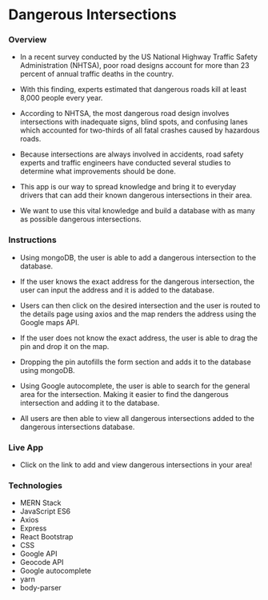 # Dangerous Intersections

### Overview
* In a recent survey conducted by the US National Highway Traffic Safety Administration (NHTSA), poor road designs account for more than 23 percent of annual traffic deaths in the country. 

* With this finding, experts estimated that dangerous roads kill at least 8,000 people every year. 

* According to NHTSA, the most dangerous road design involves intersections with inadequate signs, blind spots, and confusing lanes which accounted for two-thirds of all fatal crashes caused by hazardous roads.

* Because intersections are always involved in accidents, road safety experts and traffic engineers have conducted several studies to determine what improvements should be done. 

* This app is our way to spread knowledge and bring it to everyday drivers that can add their known dangerous intersections in their area. 

* We want to use this vital knowledge and build a database with as many as possible dangerous intersections. 

### Instructions

* Using mongoDB, the user is able to add a dangerous intersection to the database.

* If the user knows the exact address for the dangerous intersection, the user can input the address and it is added to the database.

* Users can then click on the desired intersection and the user is routed to the details page using axios and the map renders the address using the Google maps API.  

* If the user does not know the exact address, the user is able to drag the pin and drop it on the map.

* Dropping the pin autofills the form section and adds it to the database using mongoDB.

* Using Google autocomplete, the user is able to search for the general area for the intersection. Making it easier to find the dangerous intersection and adding it to the database. 

* All users are then able to view all dangerous intersections added to the dangerous intersections database. 


### Live App
* Click on the link to add and view dangerous intersections in your area! 

### Technologies
* MERN Stack
* JavaScript ES6
* Axios
* Express
* React Bootstrap
* CSS
* Google API
* Geocode API
* Google autocomplete
* yarn
* body-parser


